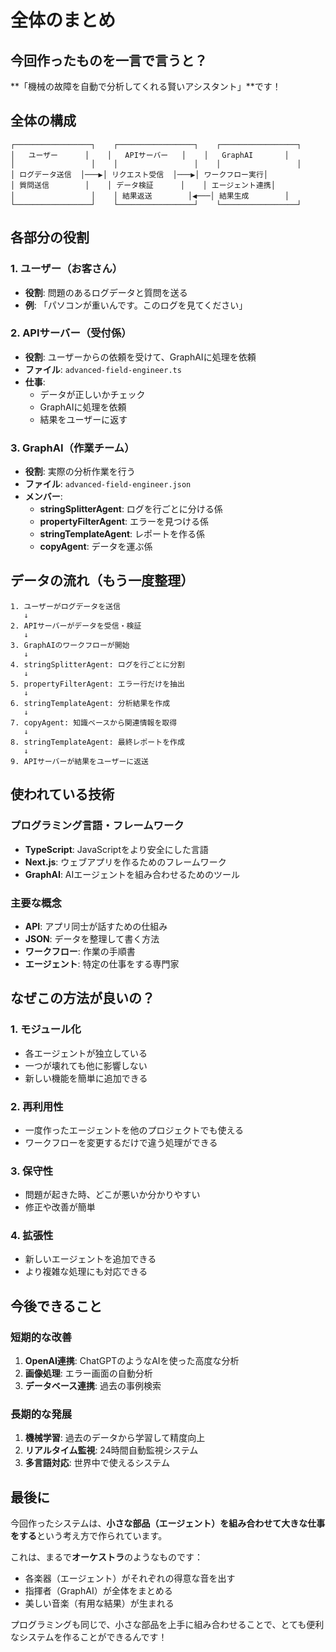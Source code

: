 # 全体のまとめ

## 今回作ったものを一言で言うと？

**「機械の故障を自動で分析してくれる賢いアシスタント」**です！

## 全体の構成

```
┌─────────────────┐    ┌─────────────────┐    ┌─────────────────┐
│   ユーザー      │    │   APIサーバー   │    │   GraphAI       │
│                 │    │                 │    │                 │
│ ログデータ送信  │───▶│ リクエスト受信  │───▶│ ワークフロー実行│
│ 質問送信        │    │ データ検証      │    │ エージェント連携│
│                 │    │ 結果返送        │◀───│ 結果生成        │
└─────────────────┘    └─────────────────┘    └─────────────────┘
```

## 各部分の役割

### 1. ユーザー（お客さん）
- **役割**: 問題のあるログデータと質問を送る
- **例**: 「パソコンが重いんです。このログを見てください」

### 2. APIサーバー（受付係）
- **役割**: ユーザーからの依頼を受けて、GraphAIに処理を依頼
- **ファイル**: `advanced-field-engineer.ts`
- **仕事**: 
  - データが正しいかチェック
  - GraphAIに処理を依頼
  - 結果をユーザーに返す

### 3. GraphAI（作業チーム）
- **役割**: 実際の分析作業を行う
- **ファイル**: `advanced-field-engineer.json`
- **メンバー**:
  - **stringSplitterAgent**: ログを行ごとに分ける係
  - **propertyFilterAgent**: エラーを見つける係
  - **stringTemplateAgent**: レポートを作る係
  - **copyAgent**: データを運ぶ係

## データの流れ（もう一度整理）

```
1. ユーザーがログデータを送信
   ↓
2. APIサーバーがデータを受信・検証
   ↓
3. GraphAIのワークフローが開始
   ↓
4. stringSplitterAgent: ログを行ごとに分割
   ↓
5. propertyFilterAgent: エラー行だけを抽出
   ↓
6. stringTemplateAgent: 分析結果を作成
   ↓
7. copyAgent: 知識ベースから関連情報を取得
   ↓
8. stringTemplateAgent: 最終レポートを作成
   ↓
9. APIサーバーが結果をユーザーに返送
```

## 使われている技術

### プログラミング言語・フレームワーク
- **TypeScript**: JavaScriptをより安全にした言語
- **Next.js**: ウェブアプリを作るためのフレームワーク
- **GraphAI**: AIエージェントを組み合わせるためのツール

### 主要な概念
- **API**: アプリ同士が話すための仕組み
- **JSON**: データを整理して書く方法
- **ワークフロー**: 作業の手順書
- **エージェント**: 特定の仕事をする専門家

## なぜこの方法が良いの？

### 1. **モジュール化**
- 各エージェントが独立している
- 一つが壊れても他に影響しない
- 新しい機能を簡単に追加できる

### 2. **再利用性**
- 一度作ったエージェントを他のプロジェクトでも使える
- ワークフローを変更するだけで違う処理ができる

### 3. **保守性**
- 問題が起きた時、どこが悪いか分かりやすい
- 修正や改善が簡単

### 4. **拡張性**
- 新しいエージェントを追加できる
- より複雑な処理にも対応できる

## 今後できること

### 短期的な改善
1. **OpenAI連携**: ChatGPTのようなAIを使った高度な分析
2. **画像処理**: エラー画面の自動分析
3. **データベース連携**: 過去の事例検索

### 長期的な発展
1. **機械学習**: 過去のデータから学習して精度向上
2. **リアルタイム監視**: 24時間自動監視システム
3. **多言語対応**: 世界中で使えるシステム

## 最後に

今回作ったシステムは、**小さな部品（エージェント）を組み合わせて大きな仕事をする**という考え方で作られています。

これは、まるで**オーケストラ**のようなものです：
- 各楽器（エージェント）がそれぞれの得意な音を出す
- 指揮者（GraphAI）が全体をまとめる
- 美しい音楽（有用な結果）が生まれる

プログラミングも同じで、小さな部品を上手に組み合わせることで、とても便利なシステムを作ることができるんです！ 